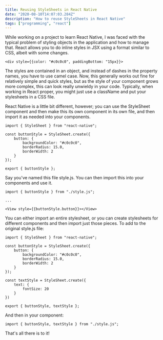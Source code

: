 ```yaml
---
title: Reusing StyleSheets in React Native
date: "2020-08-10T14:07:03.284Z"
description: "How to reuse StyleSheets in React Native"
tags: ["programming", "react"]
---
```


While working on a project to learn React Native, I was faced with the typical problem of styling
objects in the application and how to manage that.  React allows you to do inline styles in JSX
using a format similar to CSS, albeit with some changes.

    <div style={{color: "#c0c0c0", paddingBottom: "15px}}>

The styles are contained in an object, and instead of dashes in the property names, you have to
use camel case.  Now, this generally works out fine for relatively simple and quick styles, but
as the style of your component grows more complex, this can look really unwieldy in your code.
Typically, when working in React proper, you might just use a className and put your stylesheets
in a CSS file.

React Native is a little bit different, however; you can use the StyleSheet component and then
make this its own component in its own file, and then import it as needed into your components.

    import { StyleSheet } from "react-native";

    const buttonStyle = StyleSheet.create({
        button: {
            backgroundColor: "#c0c0c0",
            borderRadius: 15.0,
            borderWidth: 2
        }
    });

    export { buttonStyle };

Say you've named this file style.js.  You can then import this into your components and use it.

    import { buttonStyle } from "./style.js";

    ...

    <View style={{buttonStyle.button}}></View>

You can either import an entire stylesheet, or you can create stylesheets for different components
and then import just those pieces.  To add to the original style.js file:

    import { StyleSheet } from "react-native";

    const buttonStyle = StyleSheet.create({
        button: {
            backgroundColor: "#c0c0c0",
            borderRadius: 15.0,
            borderWidth: 2
        }
    });

    const textStyle = StyleSheet.create({
        text: {
            fontSize: 20
        }
    })

    export { buttonStyle, textStyle };

And then in your component:

    import { buttonStyle, textStyle } from "./style.js";

That's all there is to it!